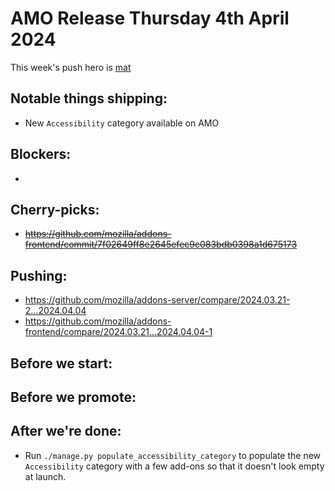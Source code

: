 # AMO Release Thursday 4th April 2024

This week's push hero is [mat](https://github.com/diox)

## Notable things shipping:
- New `Accessibility` category available on AMO

## Blockers:
- 

## Cherry-picks:
- ~~https://github.com/mozilla/addons-frontend/commit/7f02649ff8e2645efec9c083bdb0398a1d675173~~

## Pushing:

- https://github.com/mozilla/addons-server/compare/2024.03.21-2...2024.04.04
- https://github.com/mozilla/addons-frontend/compare/2024.03.21...2024.04.04-1

## Before we start:

## Before we promote:

## After we're done:
- Run `./manage.py populate_accessibility_category` to populate the new `Accessibility` category with a few add-ons so that it doesn't look empty at launch.
